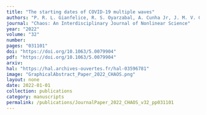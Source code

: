 ```yaml
---
title: "The starting dates of COVID-19 multiple waves"
authors: "P. R. L. Gianfelice, R. S. Oyarzabal, A. Cunha Jr, J. M. V. Grzybowski, F. C. Batista, E. E. N. Macau"
journal: "Chaos: An Interdisciplinary Journal of Nonlinear Science"
year: "2022"
volume: "32"
number: 
pages: "031101"
doi: "https://doi.org/10.1063/5.0079904"
pdf: "https://doi.org/10.1063/5.0079904"
arxiv: 
hal: "https://hal.archives-ouvertes.fr/hal-03596781"
image: "GraphicalAbstract_Paper_2022_CHAOS.png"
layout: none
date: 2022-01-01
collection: publications
category: manuscripts
permalink: /publications/JournalPaper_2022_CHAOS_v32_pp031101
---
```


